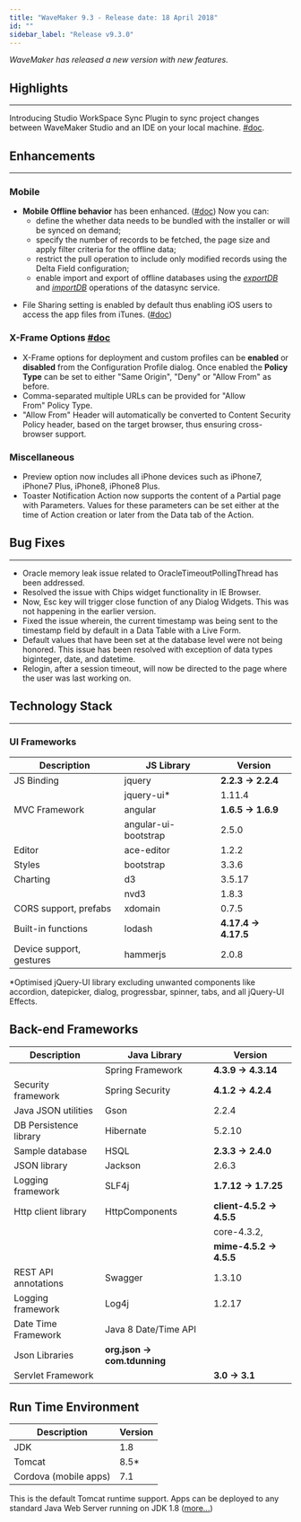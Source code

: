 ```yaml
---
title: "WaveMaker 9.3 - Release date: 18 April 2018"
id: ""
sidebar_label: "Release v9.3.0"
---
```

*WaveMaker has released a new version with new features.*

## Highlights
---
Introducing Studio WorkSpace Sync Plugin to sync project changes between WaveMaker Studio and an IDE on your local machine. [#doc](/learn/how-tos/synchronizing-wavemaker-apps-ides-beta/).

## Enhancements
---
### Mobile

- **Mobile Offline behavior** has been enhanced. ([#doc](/learn/hybrid-mobile/offline-data-support/#enabling)) Now you can:
    *   define the whether data needs to be bundled with the installer or will be synced on demand;
    *   specify the number of records to be fetched, the page size and apply filter criteria for the offline data;
    *   restrict the pull operation to include only modified records using the Delta Field configuration;
    *   enable import and export of offline databases using the [_exportDB_](/learn/hybrid-mobile/device-variables/#exportDB) and [_importDB_](/learn/hybrid-mobile/device-variables/#importDB) operations of the datasync service.
*   File Sharing setting is enabled by default thus enabling iOS users to access the app files from iTunes. ([#doc](/learn/hybrid-mobile/mobile-build-phonegap/#phonegap))

### X-Frame Options [#doc](/learn/app-development/deployment/configuration-profiles/#xframe)

*   X-Frame options for deployment and custom profiles can be **enabled** or **disabled** from the Configuration Profile dialog. Once enabled the **Policy Type** can be set to either "Same Origin", "Deny" or "Allow From" as before.
*   Comma-separated multiple URLs can be provided for "Allow From" Policy Type.
*   "Allow From" Header will automatically be converted to Content Security Policy header, based on the target browser, thus ensuring cross-browser support.

### Miscellaneous

*   Preview option now includes all iPhone devices such as iPhone7, iPhone7 Plus, iPhone8, iPhone8 Plus.
*   Toaster Notification Action now supports the content of a Partial page with Parameters. Values for these parameters can be set either at the time of Action creation or later from the Data tab of the Action.

## Bug Fixes 
---
*   Oracle memory leak issue related to OracleTimeoutPollingThread has been addressed.
*   Resolved the issue with Chips widget functionality in IE Browser.
*   Now, Esc key will trigger close function of any Dialog Widgets. This was not happening in the earlier version.
*   Fixed the issue wherein, the current timestamp was being sent to the timestamp field by default in a Data Table with a Live Form.
*   Default values that have been set at the database level were not being honored. This issue has been resolved with exception of data types biginteger, date, and datetime.
*   Relogin, after a session timeout, will now be directed to the page where the user was last working on.


## Technology Stack
---
### UI Frameworks

| Description | JS Library | Version |
| --- | --- | --- |
| JS Binding | jquery | **2.2.3 -> 2.2.4** |
|  | jquery-ui* | 1.11.4 |
| MVC Framework | angular | **1.6.5 -> 1.6.9** |
|  | angular-ui-bootstrap | 2.5.0 |
| Editor | ace-editor | 1.2.2 |
| Styles | bootstrap | 3.3.6 |
| Charting | d3 | 3.5.17 |
|  | nvd3 | 1.8.3 |
| CORS support, prefabs | xdomain | 0.7.5 |
| Built-in functions | lodash | **4.17.4 -> 4.17.5** |
| Device support, gestures | hammerjs | 2.0.8 |

*Optimised jQuery-UI library excluding unwanted components like accordion, datepicker, dialog, progressbar, spinner, tabs, and all jQuery-UI Effects.

## Back-end Frameworks

| Description | Java Library | Version |
| --- | --- | --- |
|  | Spring Framework | **4.3.9 -> 4.3.14** |
| Security framework | Spring Security | **4.1.2 -> 4.2.4** |
| Java JSON utilities | Gson | 2.2.4 |
| DB Persistence library | Hibernate | 5.2.10 |
| Sample database | HSQL | **2.3.3 -> 2.4.0** |
| JSON library | Jackson | 2.6.3 |
| Logging framework | SLF4j | **1.7.12 -> 1.7.25** |
| Http client library | HttpComponents |**client-4.5.2 -> 4.5.5**|
|||core-4.3.2, |
|||**mime-4.5.2 -> 4.5.5** |
| REST API annotations | Swagger | 1.3.10 |
| Logging framework | Log4j | 1.2.17 |
| Date Time Framework | Java 8 Date/Time API |  |
| Json Libraries | **org.json -> com.tdunning** |  |
| Servlet Framework |  | **3.0 -> 3.1** |

## Run Time Environment

| Description | Version |
| --- | --- |
| JDK | 1.8 |
| Tomcat | 8.5* |
| Cordova (mobile apps) | 7.1 |

This is the default Tomcat runtime support. Apps can be deployed to any standard Java Web Server running on JDK 1.8 ([more...](/learn/app-development/deployment/deployment-web-server/))